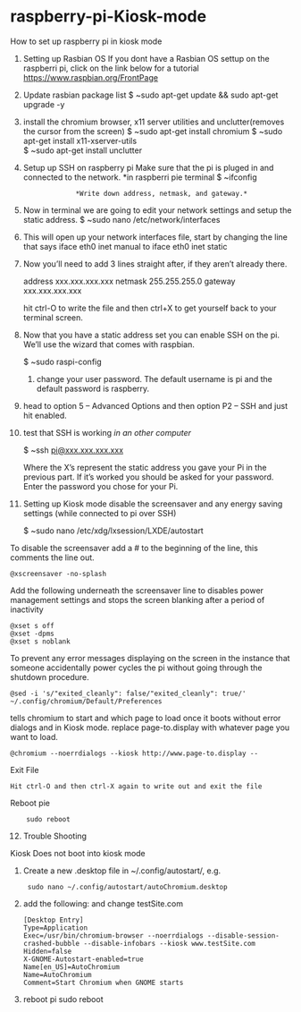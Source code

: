 # raspberry-pi-Kiosk-mode
How to set up raspberry pi in kiosk mode 

1. Setting up Rasbian OS
If you dont have a Rasbian OS settup on the raspberri pi, click on the link below for a tutorial
    https://www.raspbian.org/FrontPage

2. Update rasbian package list
    $ ~sudo apt-get update && sudo apt-get upgrade -y

3. install the chromium browser, x11 server utilities and unclutter(removes the cursor from the screen)
    $ ~sudo apt-get install chromium 
    $ ~sudo apt-get install x11-xserver-utils      
    $ ~sudo apt-get install unclutter 

4. Setup up SSH on raspberry pi
Make sure that the pi is pluged in and connected to the network. *in raspberri pie terminal
    $ ~ifconfig

                    *Write down address, netmask, and gateway.*

5. Now in terminal we are going to edit your network settings and setup the static address.
    $ ~sudo nano /etc/network/interfaces

6. This will open up your network interfaces file, start by changing the line that says
    iface eth0 inet manual
    to
    iface eth0 inet static

7. Now you’ll need to add 3 lines straight after, if they aren’t already there.

    address xxx.xxx.xxx.xxx
    netmask 255.255.255.0
    gateway xxx.xxx.xxx.xxx

    hit ctrl-O to write the file and then ctrl+X to get yourself back to your terminal screen.

8. Now that you have a static address set you can enable SSH on the pi. We’ll use the wizard that comes with raspbian.

    $ ~sudo raspi-config

    1. change your user password. The default username is pi and the default password is raspberry.

9. head to option 5 – Advanced Options and then option P2 – SSH and just hit enabled.

10. test that SSH is working *in an other computer* 

    $ ~ssh pi@xxx.xxx.xxx.xxx

    Where the X’s represent the static address you gave your Pi in the previous part. If it’s worked you should be asked for your password. Enter the password you chose for your Pi.

11. Setting up Kiosk mode
disable the screensaver and any energy saving settings (while connected to pi over SSH)

    $ ~sudo nano /etc/xdg/lxsession/LXDE/autostart

To disable the screensaver add a # to the beginning of the line, this comments the line out.

    @xscreensaver -no-splash

Add the following underneath the screensaver line to disables power management settings and stops the screen blanking after a period of inactivity

    @xset s off
    @xset -dpms
    @xset s noblank
    
To prevent any error messages displaying on the screen in the instance that someone accidentally power cycles the pi without going through the shutdown procedure.

    @sed -i 's/"exited_cleanly": false/"exited_cleanly": true/' ~/.config/chromium/Default/Preferences
    
tells chromium to start and which page to load once it boots without error dialogs and in Kiosk mode. replace page-to.display with whatever page you want to load.  

    @chromium --noerrdialogs --kiosk http://www.page-to.display --
    
Exit File 

    Hit ctrl-O and then ctrl-X again to write out and exit the file
    
 Reboot pie
 
        sudo reboot
        
        
12. Trouble Shooting

Kiosk Does not boot into kiosk mode

1. Create a new .desktop file in ~/.config/autostart/, e.g.

        sudo nano ~/.config/autostart/autoChromium.desktop
        
2.  add the following: and change testSite.com

        [Desktop Entry]
        Type=Application
        Exec=/usr/bin/chromium-browser --noerrdialogs --disable-session-crashed-bubble --disable-infobars --kiosk www.testSite.com
        Hidden=false
        X-GNOME-Autostart-enabled=true
        Name[en_US]=AutoChromium
        Name=AutoChromium
        Comment=Start Chromium when GNOME starts
        
3.  reboot pi
        sudo reboot
        


        
        
    
    
    






                                 
